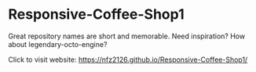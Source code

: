 # Responsive-Coffee-Shop1
Great repository names are short and memorable. Need inspiration? How about legendary-octo-engine?


Click to visit website: https://nfz2126.github.io/Responsive-Coffee-Shop1/
